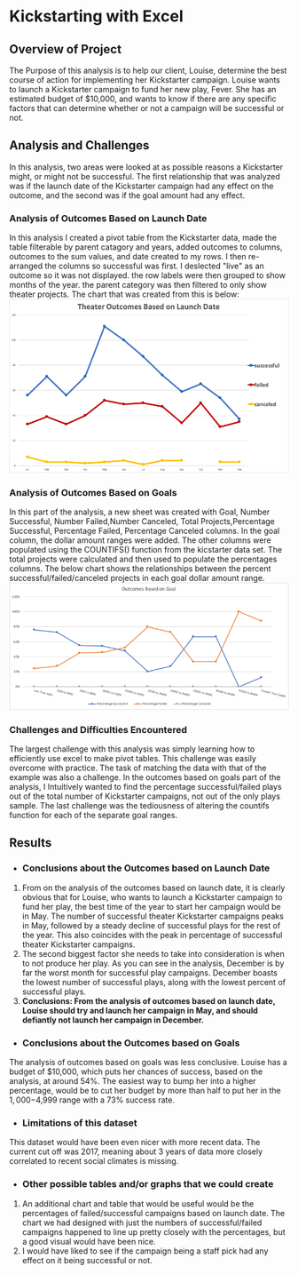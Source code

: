 # Kickstarting with Excel

## Overview of Project
The Purpose of this analysis is to help our client, Louise, determine the best course of action for implementing her Kickstarter campaign. Louise wants to launch a Kickstarter campaign to fund her new play, Fever. She has an estimated budget of $10,000, and wants to know if there are any specific factors that can determine whether or not a campaign will be successful or not. 

## Analysis and Challenges
In this analysis, two areas were looked at as possible reasons a Kickstarter might, or might not be successful. The first relationship that was analyzed was if the launch date of the Kickstarter campaign had any effect on the outcome, and the second was if the goal amount had any effect. 
### Analysis of Outcomes Based on Launch Date
In this analysis I created a pivot table from the Kickstarter data, made the table filterable by parent catagory and years, added outcomes to columns, outcomes to the sum values, and date created to my rows. I then re-arranged the columns so successful was first. I deslected "live" as an outcome so it was not displayed. the row labels were then grouped to show months of the year. the parent category was then filtered to only show theater projects. The chart that was created from this is below:
![Theater Outcomes VS Launch Date](https://github.com/tylersojka/kickstarter-analysis/blob/master/Theater_Outcomes_vs_Launch.png)
### Analysis of Outcomes Based on Goals
In this part of the analysis, a new sheet was created with Goal, Number Successful, Number Failed,Number Canceled, Total Projects,Percentage Successful, Percentage Failed, Percentage Canceled columns. In the goal column, the dollar amount ranges were added. The other columns were populated using the COUNTIFS() function from the kicstarter data set. The total projects were calculated and then used to populate the percentages columns. The below chart shows the relationships between the percent successful/failed/canceled projects in each goal dollar amount range.
![Theater Outcomes VS Goal](https://github.com/tylersojka/kickstarter-analysis/blob/master/Outcomes_vs_Goals.png)

### Challenges and Difficulties Encountered
The largest challenge with this analysis was simply learning how to efficiently use excel to make pivot tables. This challenge was easily overcome with practice. The task of matching the data with that of the example was also a challenge. In the outcomes based on goals part of the analysis, I Intuitively wanted to find the percentage successful/failed plays out of the total number of Kickstarter campaigns, not out of the only plays sample. The last challenge was the tediousness of altering the countifs function for each of the separate goal ranges.
## Results

- ### Conclusions about the Outcomes based on Launch Date
1. From on the analysis of the outcomes based on launch date, it is clearly obvious that for Louise, who wants to launch a Kickstarter campaign to fund her play, the best time of the year to start her campaign would be in May. The number of successful theater Kickstarter campaigns peaks in May, followed by a steady decline of successful plays for the rest of the year. This also coincides with the peak in percentage of successful theater Kickstarter campaigns. 
2. The second biggest factor she needs to take into consideration is when to not produce her play. As you can see in the analysis, December is by far the worst month for successful play campaigns. December boasts the lowest number of successful plays, along with the lowest percent of successful plays. 
3. **Conclusions: From the analysis of outcomes based on launch date, Louise should try and launch her campaign in May, and should defiantly not launch her campaign in December.**
- ### Conclusions about the Outcomes based on Goals
The analysis of outcomes based on goals was less conclusive. Louise has a budget of $10,000, which puts her chances of success, based on the analysis, at around 54%. The easiest way to bump her into a higher percentage, would be to cut her budget by more than half to put her in the $1,000-$4,999 range with a 73% success rate. 
- ### Limitations of this dataset
This dataset would have been even nicer with more recent data. The current cut off was 2017, meaning about 3 years of data more closely correlated to recent social climates is missing. 
- ### Other possible tables and/or graphs that we could create
1. An additional chart and table that would be useful would be the percentages of failed/successful campaigns based on launch date. The chart we had designed with just the numbers of successful/failed campaigns happened to line up pretty closely with the percentages, but a good visual would have been nice.
2. I would have liked to see if the campaign being a staff pick had any effect on it being successful or not.



